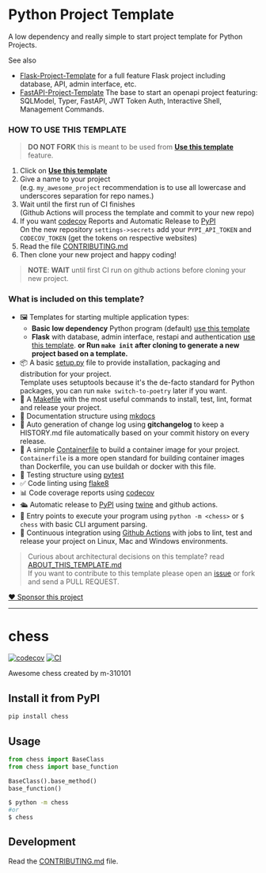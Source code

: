 
# Python Project Template

A low dependency and really simple to start project template for Python Projects.

See also 
- [Flask-Project-Template](https://github.com/rochacbruno/flask-project-template/) for a full feature Flask project including database, API, admin interface, etc.
- [FastAPI-Project-Template](https://github.com/rochacbruno/fastapi-project-template/) The base to start an openapi project featuring: SQLModel, Typer, FastAPI, JWT Token Auth, Interactive Shell, Management Commands.

### HOW TO USE THIS TEMPLATE

> **DO NOT FORK** this is meant to be used from **[Use this template](https://github.com/rochacbruno/python-project-template/generate)** feature.

1. Click on **[Use this template](https://github.com/rochacbruno/python-project-template/generate)**
3. Give a name to your project  
   (e.g. `my_awesome_project` recommendation is to use all lowercase and underscores separation for repo names.)
3. Wait until the first run of CI finishes  
   (Github Actions will process the template and commit to your new repo)
4. If you want [codecov](https://about.codecov.io/sign-up/) Reports and Automatic Release to [PyPI](https://pypi.org)  
  On the new repository `settings->secrets` add your `PYPI_API_TOKEN` and `CODECOV_TOKEN` (get the tokens on respective websites)
4. Read the file [CONTRIBUTING.md](CONTRIBUTING.md)
5. Then clone your new project and happy coding!

> **NOTE**: **WAIT** until first CI run on github actions before cloning your new project.

### What is included on this template?

- 🖼️ Templates for starting multiple application types:
  * **Basic low dependency** Python program (default) [use this template](https://github.com/rochacbruno/python-project-template/generate)
  * **Flask** with database, admin interface, restapi and authentication [use this template](https://github.com/rochacbruno/flask-project-template/generate).
  **or Run `make init` after cloning to generate a new project based on a template.**
- 📦 A basic [setup.py](setup.py) file to provide installation, packaging and distribution for your project.  
  Template uses setuptools because it's the de-facto standard for Python packages, you can run `make switch-to-poetry` later if you want.
- 🤖 A [Makefile](Makefile) with the most useful commands to install, test, lint, format and release your project.
- 📃 Documentation structure using [mkdocs](http://www.mkdocs.org)
- 💬 Auto generation of change log using **gitchangelog** to keep a HISTORY.md file automatically based on your commit history on every release.
- 🐋 A simple [Containerfile](Containerfile) to build a container image for your project.  
  `Containerfile` is a more open standard for building container images than Dockerfile, you can use buildah or docker with this file.
- 🧪 Testing structure using [pytest](https://docs.pytest.org/en/latest/)
- ✅ Code linting using [flake8](https://flake8.pycqa.org/en/latest/)
- 📊 Code coverage reports using [codecov](https://about.codecov.io/sign-up/)
- 🛳️ Automatic release to [PyPI](https://pypi.org) using [twine](https://twine.readthedocs.io/en/latest/) and github actions.
- 🎯 Entry points to execute your program using `python -m <chess>` or `$ chess` with basic CLI argument parsing.
- 🔄 Continuous integration using [Github Actions](.github/workflows/) with jobs to lint, test and release your project on Linux, Mac and Windows environments.

> Curious about architectural decisions on this template? read [ABOUT_THIS_TEMPLATE.md](ABOUT_THIS_TEMPLATE.md)  
> If you want to contribute to this template please open an [issue](https://github.com/rochacbruno/python-project-template/issues) or fork and send a PULL REQUEST.

[❤️ Sponsor this project](https://github.com/sponsors/rochacbruno/)

<!--  DELETE THE LINES ABOVE THIS AND WRITE YOUR PROJECT README BELOW -->

---
# chess

[![codecov](https://codecov.io/gh/m-310101/chess/branch/main/graph/badge.svg?token=chess_token_here)](https://codecov.io/gh/m-310101/chess)
[![CI](https://github.com/m-310101/chess/actions/workflows/main.yml/badge.svg)](https://github.com/m-310101/chess/actions/workflows/main.yml)

Awesome chess created by m-310101

## Install it from PyPI

```bash
pip install chess
```

## Usage

```py
from chess import BaseClass
from chess import base_function

BaseClass().base_method()
base_function()
```

```bash
$ python -m chess
#or
$ chess
```

## Development

Read the [CONTRIBUTING.md](CONTRIBUTING.md) file.
